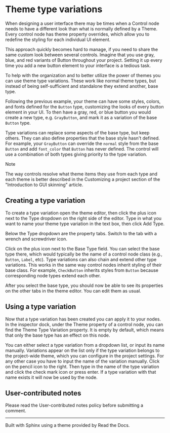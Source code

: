 # Theme type variations

When designing a user interface there may be times when a Control node needs
to have a different look than what is normally defined by a Theme. Every
control node has theme property overrides, which allow you to redefine the
styling for each individual UI element.

This approach quickly becomes hard to manage, if you need to share the same
custom look between several controls. Imagine that you use gray, blue, and red
variants of Button throughout your project. Setting it up every time you add a
new button element to your interface is a tedious task.

To help with the organization and to better utilize the power of themes you
can use theme type variations. These work like normal theme types, but instead
of being self-sufficient and standalone they extend another, base type.

Following the previous example, your theme can have some styles, colors, and
fonts defined for the `Button` type, customizing the looks of every button
element in your UI. To then have a gray, red, or blue button you would create
a new type, e.g. `GrayButton`, and mark it as a variation of the base `Button`
type.

Type variations can replace some aspects of the base type, but keep others.
They can also define properties that the base style hasn't defined. For
example, your `GrayButton` can override the `normal` style from the base
`Button` and add `font_color` that `Button` has never defined. The control
will use a combination of both types giving priority to the type variation.

Note

The way controls resolve what theme items they use from each type and each
theme is better described in the Customizing a project section of the
"Introduction to GUI skinning" article.

## Creating a type variation

To create a type variation open the theme editor, then click the plus icon
next to the Type dropdown on the right side of the editor. Type in what you
want to name your theme type variation in the text box, then click Add Type.

Below the Type dropdown are the property tabs. Switch to the tab with a wrench
and screwdriver icon.

Click on the plus icon next to the Base Type field. You can select the base
type there, which would typically be the name of a control node class (e.g.,
`Button`, `Label`, etc). Type variations can also chain and extend other type
variations. This works in the same way control nodes inherit styling of their
base class. For example, `CheckButton` inherits styles from `Button` because
corresponding node types extend each other.

After you select the base type, you should now be able to see its properties
on the other tabs in the theme editor. You can edit them as usual.

## Using a type variation

Now that a type variation has been created you can apply it to your nodes. In
the inspector dock, under the Theme property of a control node, you can find
the Theme Type Variation property. It is empty by default, which means that
only the base type has an effect on this node.

You can either select a type variation from a dropdown list, or input its name
manually. Variations appear on the list only if the type variation belongs to
the project-wide theme, which you can configure in the project settings. For
any other case you have to input the name of the variation manually. Click on
the pencil icon to the right. Then type in the name of the type variation and
click the check mark icon or press enter. If a type variation with that name
exists it will now be used by the node.

## User-contributed notes

Please read the User-contributed notes policy before submitting a comment.

* * *

Built with Sphinx using a theme provided by Read the Docs.

